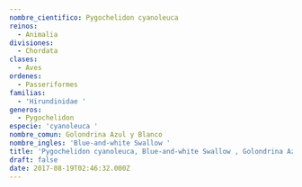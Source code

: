 ```yaml
---
nombre_cientifico: Pygochelidon cyanoleuca
reinos:
  - Animalia
divisiones:
  - Chordata
clases:
  - Aves
ordenes:
  - Passeriformes
familias:
  - 'Hirundinidae '
generos:
  - Pygochelidon
especie: 'cyanoleuca '
nombre_comun: Golondrina Azul y Blanco
nombre_ingles: 'Blue-and-white Swallow '
title: 'Pygochelidon cyanoleuca, Blue-and-white Swallow , Golondrina Azul y Blanco'
draft: false
date: 2017-08-19T02:46:32.000Z
---
```



